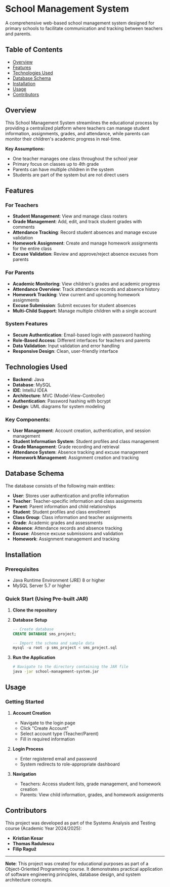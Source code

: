 # School Management System

A comprehensive web-based school management system designed for primary schools to facilitate communication and tracking between teachers and parents.

## Table of Contents
- [Overview](#overview)
- [Features](#features)
- [Technologies Used](#technologies-used)
- [Database Schema](#database-schema)
- [Installation](#installation)
- [Usage](#usage)
- [Contributors](#contributors)

## Overview

This School Management System streamlines the educational process by providing a centralized platform where teachers can manage student information, assignments, grades, and attendance, while parents can monitor their children's academic progress in real-time.

**Key Assumptions:**
- One teacher manages one class throughout the school year
- Primary focus on classes up to 4th grade
- Parents can have multiple children in the system
- Students are part of the system but are not direct users

## Features

### For Teachers
- **Student Management**: View and manage class rosters
- **Grade Management**: Add, edit, and track student grades with comments
- **Attendance Tracking**: Record student absences and manage excuse validation
- **Homework Assignment**: Create and manage homework assignments for the entire class
- **Excuse Validation**: Review and approve/reject absence excuses from parents

### For Parents
- **Academic Monitoring**: View children's grades and academic progress
- **Attendance Overview**: Track attendance records and absence history
- **Homework Tracking**: View current and upcoming homework assignments
- **Excuse Submission**: Submit excuses for student absences
- **Multi-Child Support**: Manage multiple children with a single account

### System Features
- **Secure Authentication**: Email-based login with password hashing
- **Role-Based Access**: Different interfaces for teachers and parents
- **Data Validation**: Input validation and error handling
- **Responsive Design**: Clean, user-friendly interface

## Technologies Used

- **Backend**: Java
- **Database**: MySQL
- **IDE**: IntelliJ IDEA
- **Architecture**: MVC (Model-View-Controller)
- **Authentication**: Password hashing with bcrypt
- **Design**: UML diagrams for system modeling


### Key Components:
- **User Management**: Account creation, authentication, and session management
- **Student Information System**: Student profiles and class management
- **Grade Management**: Grade recording and retrieval
- **Attendance System**: Absence tracking and excuse management
- **Homework Management**: Assignment creation and tracking

## Database Schema

The database consists of the following main entities:

- **User**: Stores user authentication and profile information
- **Teacher**: Teacher-specific information and class assignments
- **Parent**: Parent information and child relationships
- **Student**: Student profiles and class enrollment
- **Class Group**: Class information and teacher assignments
- **Grade**: Academic grades and assessments
- **Absence**: Attendance records and absence tracking
- **Excuse**: Absence excuse submissions and validation
- **Homework**: Assignment management and tracking

## Installation

### Prerequisites
- Java Runtime Environment (JRE) 8 or higher
- MySQL Server 5.7 or higher

### Quick Start (Using Pre-built JAR)

1. **Clone the repository**

2. **Database Setup**
   ```sql
   -- Create database
   CREATE DATABASE sms_project;
   
   -- Import the schema and sample data
   mysql -u root -p sms_project < sms_project.sql
   ```

3. **Run the Application**
   ```bash
   # Navigate to the directory containing the JAR file
   java -jar school-management-system.jar
   ```

## Usage

### Getting Started

1. **Account Creation**
   - Navigate to the login page
   - Click "Create Account"
   - Select account type (Teacher/Parent)
   - Fill in required information

2. **Login Process**
   - Enter registered email and password
   - System redirects to role-appropriate dashboard

3. **Navigation**
   - Teachers: Access student lists, grade management, and homework creation
   - Parents: View child information, grades, and homework assignments


## Contributors

This project was developed as part of the Systems Analysis and Testing course (Academic Year 2024/2025):

- **Kristian Kesar**
- **Thomas Radulescu**
- **Filip Raguž**


---

**Note**: This project was created for educational purposes as part of a Object-Oriented Programming course. It demonstrates practical application of software engineering principles, database design, and system architecture concepts.